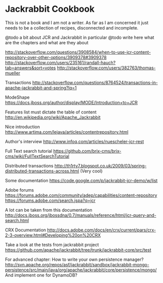 Jackrabbit Cookbook
===================

This is not a book and I am not a writer. As far as I am concerned it just needs to be a collection of recipes, 
disconnected and incomplete. 

@todo a bit about JCR and Jackrabbit in particular
@todo write here what are the chapters and what are they about

http://stackoverflow.com/questions/3908584/when-to-use-jcr-content-repository-over-other-options/3909378#3909378
http://stackoverflow.com/users/235161/randall-hauch?tab=answers&sort=votes
http://stackoverflow.com/users/382763/thomas-mueller

Transactions
http://stackoverflow.com/questions/8764524/transactions-in-apache-jackrabbit-and-spring?lq=1

ModeShape
https://docs.jboss.org/author/display/MODE/Introduction+to+JCR

Features list must dictate the table of content
http://en.wikipedia.org/wiki/Apache_Jackrabbit

Nice introduction
http://www.artima.com/lejava/articles/contentrepository.html

Author's interview
http://www.infoq.com/articles/nuescheler-jcr-rest

Full Text search tutorial
https://github.com/brix-cms/brix-cms/wiki/FullTextSearchTutorial

Distributed transactions
http://th1rty7.blogspot.co.uk/2009/03/spring-distributed-transactions-across.html (Very cool)

Some documentation
https://code.google.com/p/jackrabbit-jcr-demo/w/list

Adobe forums
https://forums.adobe.com/community/adep/capabilities/content-repository
https://forums.adobe.com/search.jspa?q=jcr

A lot can be taken from this documentation
http://docs.jboss.org/jbossdna/0.7/manuals/reference/html/jcr-query-and-search.html

CRX Documentation
http://docs.adobe.com/docs/en/crx/current/pars/crx-2-3-overview.html#Developing%20on%20CRX

Take a look at the tests from jackrabbit project
https://github.com/apache/jackrabbit/tree/trunk/jackrabbit-core/src/test

For advanced chapter:
How to write your own persistence manager?
http://svn.apache.org/repos/asf/jackrabbit/sandbox/jackrabbit-mongo-persistence/src/main/java/org/apache/jackrabbit/core/persistence/mongo/
And implement one for DynamoDB?


